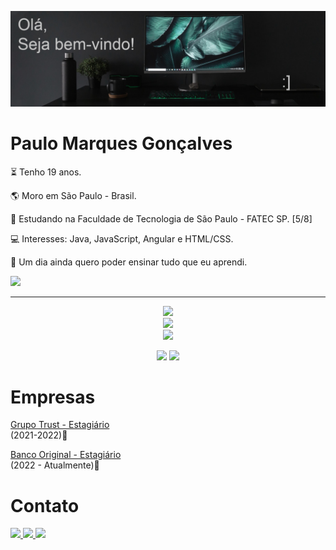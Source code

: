![Olá,Seja bem-vindo ao perfil do Paulo](https://github.com/PauloMarquesG/PauloMarquesG/blob/main/header.png)

  <!--<img align="right" height="250em" src="Photos/avatar.png" />-->

<div aling="left">
  
  # Paulo Marques Gonçalves

  <p>⏳ Tenho 19 anos.</p>
  <p>🌎 Moro em São Paulo - Brasil.</p>
  <p>🏫 Estudando na Faculdade de Tecnologia de São Paulo - FATEC SP. [5/8]</p>
  <p>💻 Interesses: Java, JavaScript, Angular e HTML/CSS.</p>
  <p>💭 Um dia ainda quero poder ensinar tudo que eu aprendi.</p>

  <a href="https://paulomarquesg.github.io/portfolio/" target="_blank"><img src="https://img.shields.io/static/v1?label=Portfolio&message=website&color=blue&style=for-the-badge"/></a>

</div>
  
<hr>
  
<p align="center">
  <a href="https://skillicons.dev">
    <img src="https://skillicons.dev/icons?i=java,js,typescript,mysql,php,c,python,spring"/><br>
    <img src="https://skillicons.dev/icons?i=angular,html,css,bootstrap,nodejs,git"/><br>
    <img src="https://skillicons.dev/icons?i=idea,vscode,eclipse"/>
  </a>
</p>

<div align="center" >
  <img height="180em" src="https://github-readme-stats.vercel.app/api?username=PauloMarquesG&show_icons=true&theme=dark"/>
  <img height="180em" src="https://github-readme-stats.vercel.app/api/top-langs/?username=PauloMarquesG&theme=dark&layout=compact"/>
</div>

<div>
  
  # Empresas

  <a href="https://www.trust.com.br"><p>Grupo Trust - Estagiário</a><br>(2021-2022)📆</p>
  <a href="https://www.original.com.br"><p>Banco Original - Estagiário</a><br>(2022 - Atualmente)📆</p>
</div>


# Contato
<a href="https://www.linkedin.com/in/paulo-marques-gonçalves/" target="_blank">
  <img src="https://img.shields.io/badge/-LinkedIn-blue?style=for-the-badge&logo=linkedin&logoColor=white" target="_blank">
</a>
<a href="https://www.instagram.com/paulinhn_/" target="_blank">
  <img src="https://img.shields.io/badge/-Instagram-mediumvioletred?style=for-the-badge&logo=instagram&logoColor=white" target="_blank">
</a>
<a href="https://discord.gg/2uXyGHrzVu" target="_blank">
  <img src="https://img.shields.io/badge/-Discord-slateblue?style=for-the-badge&logo=discord&logoColor=white" target="_blank">
</a>

